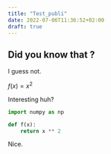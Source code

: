 ```yaml
---
title: "Test_publi"
date: 2022-07-06T11:36:52+02:00
draft: true
---
```


## Did you know that ?

I guess not.

$f(x) = x^2$

Interesting huh?

```python
import numpy as np

def f(x):
    return x ** 2
```

Nice.
